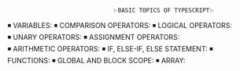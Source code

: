                                   ✨BASIC TOPICS OF TYPESCRIPT✨

◾ VARIABLES:
◾ COMPARISON OPERATORS:
◾ LOGICAL OPERATORS:  
◾ UNARY OPERATORS:
◾ ASSIGNMENT OPERATORS:  
◾ ARITHMETIC OPERATORS:
◾ IF, ELSE-IF, ELSE STATEMENT:
◾ FUNCTIONS:
◾ GLOBAL AND BLOCK SCOPE:
◾ ARRAY:
